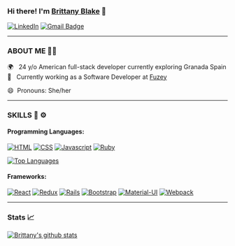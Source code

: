 ### Hi there! I'm [Brittany Blake](https://brittany-blake.netlify.app/) 👋 
[![LinkedIn](https://img.shields.io/badge/linkedin-%230077B5.svg?&style=for-the-badge&logo=linkedin&logoColor=white)](https://www.linkedin.com/in/brittany-a-blake/)
[![Gmail Badge](https://img.shields.io/badge/gmail-c14438?style=for-the-badge&logo=Gmail&logoColor=white)](mailto:brittany.blake49@gmail.com)
<!--
**BrittanyBlake/BrittanyBlake** is a ✨ _special_ ✨ repository because its `README.md` (this file) appears on your GitHub profile.

Here are some ideas to get you started:

- 🔭 I’m currently working on ...
- 🌱 I’m currently learning ...
- 👯 I’m looking to collaborate on ...
- 🤔 I’m looking for help with ...
- 💬 Ask me about ...
- 📫 How to reach me: ...
- 😄 Pronouns: ...
- ⚡ Fun fact: ...
-->
****
###  ABOUT ME 👩🏽
 🌍 &nbsp; 24 y/o American full-stack developer currently exploring Granada Spain <br>
 💼 &nbsp; Currently working as a Software Developer at [Fuzey](https://www.fuzey.io) <br>
 <!-- 🔭 &nbsp; Looking for new opportunities to use my web development skills <br> -->
 😄 &nbsp;Pronouns: She/her
 ****
 ### SKILLS 🔧 ⚙️
 #### Programming Languages:
[![HTML](https://img.shields.io/badge/html5%20-%23E34F26.svg?&style=for-the-badge&logo=html5&logoColor=white)](https://github.com/BrittanyBlake/)
[![CSS](https://img.shields.io/badge/css3%20-%231572B6.svg?&style=for-the-badge&logo=css3&logoColor=white)](https://github.com/BrittanyBlake/)
[![Javascript](https://img.shields.io/badge/javascript%20-%23323330.svg?&style=for-the-badge&logo=javascript&logoColor=%23F7DF1E)](https://github.com/BrittanyBlake/)
[![Ruby](https://img.shields.io/badge/ruby-%23CC342D.svg?&style=for-the-badge&logo=ruby&logoColor=white)](https://github.com/BrittanyBlake/)

[![Top Languages](https://github-readme-stats.vercel.app/api/top-langs/?username=BrittanyBlake&layout=compact)](https://github.com/BrittanyBlake/github-readme-stats)

#### Frameworks:
[![React](https://img.shields.io/badge/react%20-%2320232a.svg?&style=for-the-badge&logo=react&logoColor=%2361DAFB)](https://github.com/BrittanyBlake/)
[![Redux](https://img.shields.io/badge/redux%20-%23593d88.svg?&style=for-the-badge&logo=redux&logoColor=white)](https://github.com/BrittanyBlake/)
[![Rails](https://img.shields.io/badge/rails%20-%23CC0000.svg?&style=for-the-badge&logo=ruby-on-rails&logoColor=white)](https://github.com/BrittanyBlake/)
[![Bootstrap](https://img.shields.io/badge/bootstrap%20-%23563D7C.svg?&style=for-the-badge&logo=bootstrap&logoColor=white)](https://github.com/BrittanyBlake/)
[![Material-UI](https://img.shields.io/badge/material%20ui%20-%230081CB.svg?&style=for-the-badge&logo=material-ui&logoColor=white)](https://github.com/BrittanyBlake/)
[![Webpack](https://img.shields.io/badge/webpack%20-%238DD6F9.svg?&style=for-the-badge&logo=webpack&logoColor=black)](https://github.com/BrittanyBlake/)
****
### Stats 📈
[![Brittany's github stats](https://github-readme-stats.vercel.app/api?username=BrittanyBlake&show_icons=true)](https://github.com/BrittanyBlake/github-readme-stats)

